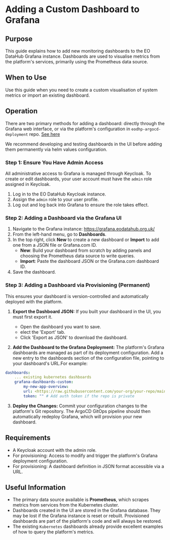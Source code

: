 # Adding a Custom Dashboard to Grafana

## Purpose

This guide explains how to add new monitoring dashboards to the EO DataHub Grafana instance. Dashboards are used to visualise metrics from the platform's services, primarily using the Prometheus data source.

## When to Use

Use this guide when you need to create a custom visualisation of system metrics or import an existing dashboard.

## Operation

There are two primary methods for adding a dashboard: directly through the Grafana web interface, or via the platform's configuration in `eodhp-argocd-deployment` repo. [See here](https://github.com/EO-DataHub/eodhp-argocd-deployment/blob/a03ecc8af6a5bb40f88e7537a28ced3f66acce8a/apps/grafana/base/values.yaml#L49)

We recommend developing and testing dashboards in the UI before adding them permanently via helm values configuration.

### Step 1: Ensure You Have Admin Access

All administrative access to Grafana is managed through Keycloak. To create or edit dashboards, your user account must have the `admin` role assigned in Keycloak.

1. Log in to the EO DataHub Keycloak instance.
2. Assign the `admin` role to your user profile.
3. Log out and log back into Grafana to ensure the role takes effect.

### Step 2: Adding a Dashboard via the Grafana UI

1. Navigate to the Grafana instance: https://grafana.eodatahub.org.uk/
2. From the left-hand menu, go to **Dashboards**.
3. In the top right, click **New** to create a new dashboard or **Import** to add one from a JSON file or Grafana.com ID.
    - **New**: Build your dashboard from scratch by adding panels and choosing the Prometheus data source to write queries.
    - **Import**: Paste the dashboard JSON or the Grafana.com dashboard ID. 
4. Save the dashboard.

### Step 3: Adding a Dashboard via Provisioning (Permanent)

This ensures your dashboard is version-controlled and automatically deployed with the platform.

1. **Export the Dashboard JSON:** If you built your dashboard in the UI, you must first export it.

    - Open the dashboard you want to save.
    - elect the 'Export' tab.
    - Click 'Export as JSON' to download the dashboard.

2. **Add the Dashboard to the Grafana Deployment:** The platform's Grafana dashboards are managed as part of its deployment configuration. Add a new entry to the dashboards section of the configuration file, pointing to your dashboard's URL.For example: 

```yaml 
dashboards:  
    ... existing kubernetes dashboards  
    grafana-dashboards-custom:  
        my-new-app-overview:  
        url: <https://raw.githubusercontent.com/your-org/your-repo/main/dashboards/my-new-app.json>  
        token: "" # Add auth token if the repo is private  
```

3. **Deploy the Changes:** Commit your configuration changes to the platform's Git repository. The ArgoCD GitOps pipeline should then automatically redeploy Grafana, which will provision your new dashboard.

## Requirements

- A Keycloak account with the admin role.
- For provisioning: Access to modify and trigger the platform's Grafana deployment configuration.
- For provisioning: A dashboard definition in JSON format accessible via a URL.

## Useful Information

- The primary data source available is **Prometheus**, which scrapes metrics from services from the Kubernetes cluster.
- Dashboards created in the UI are stored in the Grafana database. They may be lost if the Grafana instance is reset or rebuilt. Provisioned dashboards are part of the platform's code and will always be restored.
- The existing `Kubernetes` dashboards already provide excellent examples of how to query the platform's metrics.